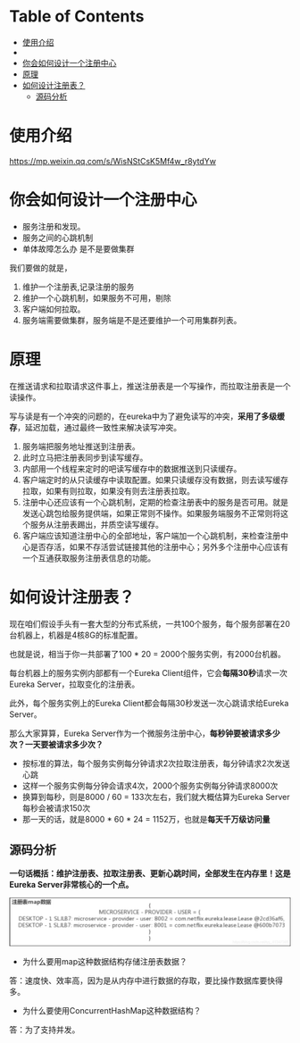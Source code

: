 # Table of Contents

* [使用介绍](#使用介绍)
* [](#)
* [你会如何设计一个注册中心](#你会如何设计一个注册中心)
* [原理](#原理)
* [如何设计注册表？](#如何设计注册表)
  * [源码分析](#源码分析)




# 使用介绍
https://mp.weixin.qq.com/s/WisNStCsK5Mf4w_r8ytdYw

# 

# 你会如何设计一个注册中心

+ 服务注册和发现。
+ 服务之间的心跳机制
+ 单体故障怎么办 是不是要做集群



我们要做的就是，

1. 维护一个注册表,记录注册的服务
2. 维护一个心跳机制，如果服务不可用，剔除
3. 客户端如何拉取。
4. 服务端需要做集群，服务端是不是还要维护一个可用集群列表。



# 原理

在推送请求和拉取请求这件事上，推送注册表是一个写操作，而拉取注册表是一个读操作。

写与读是有一个冲突的问题的，在eureka中为了避免读写的冲突，**采用了多级缓存**，延迟加载，通过最终一致性来解决读写冲突。

1. 服务端把服务地址推送到注册表。
2. 此时立马把注册表同步到读写缓存。
3. 内部用一个线程来定时的吧读写缓存中的数据推送到只读缓存。
4. 客户端定时的从只读缓存中读取配置。如果只读缓存没有数据，则去读写缓存拉取，如果有则拉取，如果没有则去注册表拉取。
5. 注册中心还应该有一个心跳机制，定期的检查注册表中的服务是否可用。就是发送心跳包给服务提供端，如果正常则不操作。如果服务端服务不正常则将这个服务从注册表踢出，并质空读写缓存。
6. 客户端应该知道注册中心的全部地址，客户端加一个心跳机制，来检查注册中心是否存活，如果不存活尝试链接其他的注册中心；另外多个注册中心应该有一个互通获取服务注册表信息的功能。





# 如何设计注册表？

现在咱们假设手头有一套大型的分布式系统，一共100个服务，每个服务部署在20台机器上，机器是4核8G的标准配置。

也就是说，相当于你一共部署了100 * 20 = 2000个服务实例，有2000台机器。

每台机器上的服务实例内部都有一个Eureka Client组件，它会**每隔30秒**请求一次Eureka Server，拉取变化的注册表。

此外，每个服务实例上的Eureka Client都会每隔30秒发送一次心跳请求给Eureka Server。

那么大家算算，Eureka Server作为一个微服务注册中心，**每秒钟要被请求多少次？一天要被请求多少次？**

- 按标准的算法，每个服务实例每分钟请求2次拉取注册表，每分钟请求2次发送心跳
- 这样一个服务实例每分钟会请求4次，2000个服务实例每分钟请求8000次
- 换算到每秒，则是8000 / 60 = 133次左右，我们就大概估算为Eureka Server每秒会被请求150次
- 那一天的话，就是8000 * 60 * 24 = 1152万，也就是**每天千万级访问量**



## 源码分析

**一句话概括：维护注册表、拉取注册表、更新心跳时间，全部发生在内存里！这是Eureka Server非常核心的一个点。**

![](.images/下载.png)


+ 为什么要用map这种数据结构存储注册表数据？

答：速度快、效率高，因为是从内存中进行数据的存取，要比操作数据库要快得多。

+ 为什么要使用ConcurrentHashMap这种数据结构？

答：为了支持并发。
